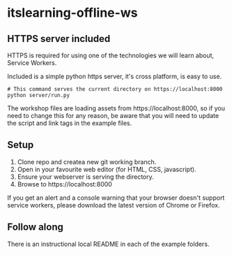 # itslearning-offline-ws

## HTTPS server included
HTTPS is required for using one of the technologies we will learn about, Service Workers.

Included is a simple python https server, it's cross platform, is easy to use.

```shell
# This command serves the current directory on https://localhost:8000
python server/run.py
```

The workshop files are loading assets from https://localhost:8000, so if you need to change this
for any reason, be aware that you will need to update the script and link tags in the example files.

## Setup
1. Clone repo and createa new git working branch.
2. Open in your favourite web editor (for HTML, CSS, javascript).
3. Ensure your webserver is serving the directory.
4. Browse to https://localhost:8000

If you get an alert and a console warning that your browser doesn't support service workers, please
download the latest version of Chrome or Firefox.

## Follow along
There is an instructional local README in each of the example folders.
